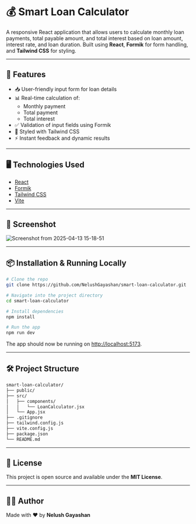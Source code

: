 # 💰 Smart Loan Calculator

A responsive React application that allows users to calculate monthly loan payments, total payable amount, and total interest based on loan amount, interest rate, and loan duration. Built using **React**, **Formik** for form handling, and **Tailwind CSS** for styling.

---

## 🚀 Features

- 📥 User-friendly input form for loan details  
- 📊 Real-time calculation of:
  - Monthly payment
  - Total payment
  - Total interest
- ✅ Validation of input fields using Formik
- 🎨 Styled with Tailwind CSS
- ⚡ Instant feedback and dynamic results

---

## 🖥️ Technologies Used

- [React](https://reactjs.org/)
- [Formik](https://formik.org/)
- [Tailwind CSS](https://tailwindcss.com/)
- [Vite](https://vitejs.dev/)

---

## 📸 Screenshot

![Screenshot from 2025-04-13 15-18-51](https://github.com/user-attachments/assets/9b86ba5b-504b-4490-a20f-c6f5a0ca6dc6)


---

## 📦 Installation & Running Locally

```bash
# Clone the repo
git clone https://github.com/NelushGayashan/smart-loan-calculator.git

# Navigate into the project directory
cd smart-loan-calculator

# Install dependencies
npm install

# Run the app
npm run dev
```
The app should now be running on [http://localhost:5173](http://localhost:5173).

---

## 🛠️ Project Structure
```bash
smart-loan-calculator/
├── public/
├── src/
│   ├── components/
│   │   └── LoanCalculator.jsx
│   └── App.jsx
├── .gitignore
├── tailwind.config.js
├── vite.config.js
├── package.json
└── README.md
```

---

## 📄 License

This project is open source and available under the **MIT License**.

---

## 👨‍💻 Author

Made with ❤️ by **Nelush Gayashan**


